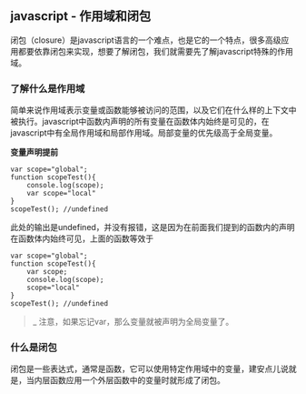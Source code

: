 ## javascript - 作用域和闭包

闭包（closure）是javascript语言的一个难点，也是它的一个特点，很多高级应用都要依靠闭包来实现，想要了解闭包，我们就需要先了解javascript特殊的作用域。

### 了解什么是作用域
简单来说作用域表示变量或函数能够被访问的范围，以及它们在什么样的上下文中被执行。javascript中函数内声明的所有变量在函数体内始终是可见的，在javascript中有全局作用域和局部作用域。局部变量的优先级高于全局变量。

**变量声明提前**

```
var scope="global";
function scopeTest(){
    console.log(scope);
    var scope="local"  
}
scopeTest(); //undefined
```
此处的输出是undefined，并没有报错，这是因为在前面我们提到的函数内的声明在函数体内始终可见，上面的函数等效于
```
var scope="global";
function scopeTest(){
    var scope;
    console.log(scope);
    scope="local"  
}
scopeTest(); //undefined
```
>_ 注意，如果忘记var，那么变量就被声明为全局变量了。

### 什么是闭包
闭包是一些表达式，通常是函数，它可以使用特定作用域中的变量，建安点儿说就是，当内层函数应用一个外层函数中的变量时就形成了闭包。

